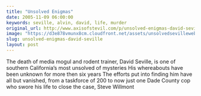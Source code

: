 ```yaml
---
title: "Unsolved Enigmas"
date: 2005-11-09 06:00:00
keywords: seville, alvin, david, life, murder
original_url: http://www.axisofstevil.com/p/unsolved-enigmas-david-seville
image: "https://d3e878vmunx8cm.cloudfront.net/assets/unsolvedsevilleweb.jpg"
slug: unsolved-enigmas-david-seville
layout: post
---
```


The death of media mogul and rodent trainer, David Seville, is one of southern California’s most unsolved of mysteries His whereabouts have been unknown for more then six years The efforts put into finding him have all but vanished, from a taskforce of 200 to now just one Dade County cop who swore his life to close the case, Steve Willmont

